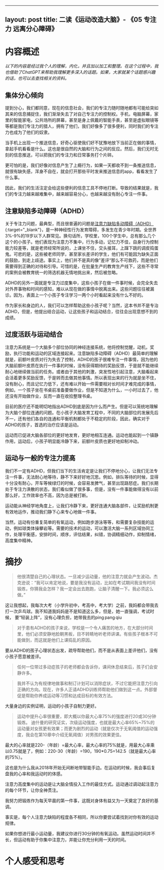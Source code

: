 

---
layout: post
title:  二读《运动改造大脑》- 《05 专注力 远离分心障碍》
---

# 内容概述

*以下的内容是经过我个人的理解，内化，并且加以加工和整理。在这个过程中，我也借助了ChatGPT来帮助我理解更多深入的话题。如果，大家就某个话题感兴趣的话，也可以去查找相关的资料。*

## 集体分心倾向

提到分心，我们都同意，现在的信息社会，我们的专注力随时随地都有可能给突如其来的信息捕捉住，我们渐渐失去了对自己专注力的控制权。手机，电脑屏幕，家里的智能家电，公共场所的屏幕，甚至是身上佩戴的智能手表，甚至是虚拟眼镜等等都是我们专注力的猎人，拥有了他们，我们好像多了很多便利，同时我们的专注力也成为了他们的奴隶。

当手机上出现一个推送信息，好奇心驱使我们好不犹豫地放下当前正在做的事情，拿起手机看看是什么。这也是很自然的大脑和行为之间的反应。然后，我们无时无刻的信息推送，可以把我们的专注力和日常事务打个片碎。 

更可怕的是，我们好像对信息产生了上瘾行为，如果一天都收不到一条推送信息，就很有缺失感，浑身不自在，就会打开那些平时发来推送信息的app，看看发生了什么事。

因此，我们的生活注定会给这些便利的信息工具不停地打断。导致的结果就是，我们的专注力越来越难集中，越来越容易分心，也越来越没有耐心专注一件事。

## 注意缺陷多动障碍（ADHD）

关于专注力问题，最典型，而且很普遍的问题是[注意力缺陷多动障碍（ADHD）](https://chatgpt.com/share/6711aa58-30a0-800c-be6b-c68676516def){:target="_blank"}，是一种神经性行为发育障碍，多发生在青少年时期。全世界3%-9%的19岁以下人群常见。换句话所，学校里，100个学生中，总有那么几个这个的小孩子。他们表现为注意力不集中，行为多动，记忆力不佳，自身行为控制能力较差等，就是老师经常所说的，上课坐不住，交头接耳，上蹿下跳的调皮捣蛋鬼。可悲的是，这些被老师同学，甚至家长差评的学生，他们有可能因为缺失正面的鼓励，到走上歧途。事实上，他们并不是真的像”差评“那么不可救药，而是他们需要得到正确的对待和引导。可惜的是，在批量生产的教育生产线下，这些不寻常的案例会被教育统一的筛选机器无情地挑出来，然后被忽略。

ADHD的另外一面就是专注力过度集中，这些小孩子在做一件事时候，会完全失去对外界事物和时间的感知，难以从现在做的事情中脱离出来。这些问题往往被漏诊。因为，表面上一个小孩子专注学习一两个小时看起来没有什么不好的。

作为家长和身边的人，我们可以怎样帮助这些小孩子呢？当然，这本书并不是专治ADHD，但是，他提出结合运动，让这些孩子和运动结合，往往会出现意想不到的成绩。

## 过度活跃与运动结合

注意力系统是一个大脑多个部位协同的神经连接系统，他将控制觉醒，动机，奖励，执行功能和运动的区域连接起来。注意缺陷多动障碍（ADHD）最简单的理解就是，前额叶皮质对行为失去了控制，ADHD的孩子很难专注一件事情，因为他的大脑前额叶皮质在执行一件事的时候，没有获得期待的奖励反馈，于是就不能继续耐心地继续做当前的任务。或者由于其他的刺激，突发性地引起注意，大脑看起来会活着更多奖励反馈，于是转而去做其他事情。所以表现出来的行为就是坐不住，没有耐心，而且记忆力低下，还有难以开始一件需要相对长时间才难完成的事情，例如，一个孩子坐在书桌前准备要做作业，但是不知道为什么，一小时过去了，他还没有开始做作业，反而一直在收拾整理书桌。

目前的医疗还不能明切地指出ADHD到底是因为什么而产生。但是可以笼统地理解为大脑个部位连通的问题。在小孩子大脑发育工程中，不同的大脑部位的发展先后不一，还有他们各自的连通和平衡机制都处于不稳定的阶段，因此，确实对于ADHD的孩子，首选的治疗应该是运动。

运动而已促进大脑各部位的更好地发育，更好地相互连通。运动也能起到一个镇静作用，运动后，小孩子明显能冷静下来，前额叶皮质也更好地抑制冲动。

##  运动与一般的专注力提高

我们不一定有ADHD，但我们当下的生活肯定是让我们不停地分心，让我们无法专注一件事，无法耐心地等待，静不下来好好地沉思。例如，排队等待的时候，显得十分没有耐心，开车等候绿灯的时候，会容易发脾气，甚至出现路怒症。我们长期处于专注力涣散的状态，我们看似做了很多事，但是，没有一件事能做得没有以前那么好，工作效率也不高，因为总是被打断。

运动能从神经学地角度上，让我们冷静下来，更好连通大脑各部件，让奖励机制更有效地运作，推动我们静下心来专心地做一件事。

当然，运动有份重复简单的有氧运动，例如跑步游泳等等，和需要复杂技能的运动，例如球类体操攀岩等。需要的技术的运动，可以激活大脑一系列区域协同工作，处理平衡感，安排时间，顺序，评估结果，纠错，协调精细动作，抑制情绪，高度集中精神。



# 摘抄


> 他很清楚自己的心理状态。一旦减少运动量，他的注意力就会产生波动。杰克逊说：“我可以肯定地说，要是我没有运动，比如在考试期间我没有时间锻炼，你猜我会怎样？我一定会出去跑跑，让脑子清醒一下。我必须这么做。”

这让我想起，我每次大考（小学升初中，考高中，考大学）之前，我妈都会带我去打一次乒乓球。我不知道我妈妈是不是知道这么多，但是，她一直强调，考试时候， 要“轻装上阵”，没有心理负担，她带我去的ping pang qiu
 

> 对于患有ADHD的孩子来说，学校是一个令人痛苦的地方，在大部分时间里，他们必须安静地脸朝黑板，目不转睛地听老师讲课。有些孩子根本不可能做到，而这就是他们上课捣乱的原因。

要从ADHD的孩子心理状态出发，疏导帮助他们，而不是从表面上差评他们，没有小孩子愿意被差评。

> 任何一位带过多动症孩子的老师都会告诉你，课间休息结束后，孩子们会安静许多。

> 我并不认为有规律地做事和制订计划可以消除症状，不过它能把注意力引向正确的方向。现在，许多人正请ADHD训练师帮助他们做到这一点。外部督促是帮助你养成运动等习惯和达成目标的有效方法。

大量身边的实例证明，运动的小孩子自制力更好。
 
> 运动中提升心率很重要，即大概以你最大心率75%的强度进行20或30分钟锻炼。 
> 迪什曼的研究证实，次级运动强度，也就是最大心率65%~75%的运动量对女孩更有效果；而更为剧烈的运动（就是仅次于无氧阈值的运动强度，我会在第10章中介绍无氧阈值）对男孩的效果更佳。

最大的心率就是220-（年龄）=最大心率，最大心率的75%就是，用最大心率乘以0.75就是了，例如：220-30（年龄）=190，190*0.75=142.5（就是最大心率的75%）。

这也是为什么我从2018年开始无间断地带智能手边。在运动的时候，我会事后复盘我的心率和我运动时的体感。


注意力高度集中的运动是让大脑全情投入工作的最佳方式。运动通过调动起注意力的每个环节，让你全神贯注。




我努力把锻炼作为每天早晨的第一件事，这既对身体有益又为一天奠定了良好的基调。

事实是，每个人注意力缺陷的程度各不相同，所以你要尝试着找到对你有效的运动规律。

如果你想进行最小运动量，我建议你进行30分钟的有氧运动。虽然运动时间并不长，但运动有助于你集中注意力，并能让你充分利用一天的时间。



# 个人感受和思考






<!--stackedit_data:
eyJoaXN0b3J5IjpbODk5MTM5NDksNzY3MzAyNjQ5LC0xODY1Mj
IyMTk2LDIwMzA0OTcwMjksLTE3MzYxMTk5MjYsMTY3NTUxODI2
NSwxOTg4OTQ3MzI4LDY0MDM3ODIzMSwtMzI0NzM2MDAwLDI0MD
gwNjAzNV19
-->